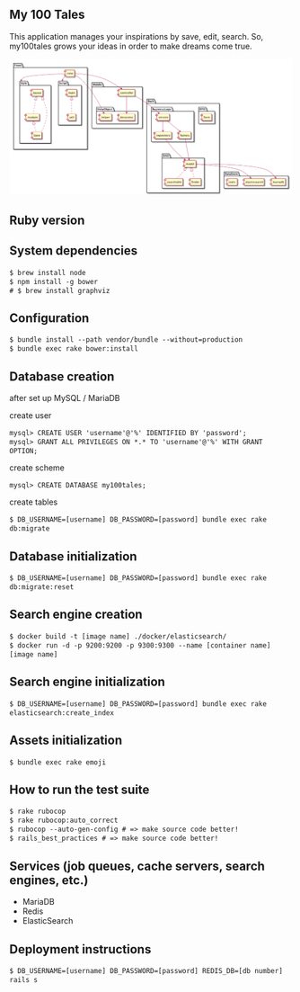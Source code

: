 ## My 100 Tales

This application manages your inspirations by save, edit, search.
So, my100tales grows your ideas in order to make dreams come true.

![Components](docs/components.png)

## Ruby version

## System dependencies

```
$ brew install node
$ npm install -g bower
# $ brew install graphviz
```

## Configuration

```
$ bundle install --path vendor/bundle --without=production
$ bundle exec rake bower:install
```

## Database creation

after set up MySQL / MariaDB

create user

```
mysql> CREATE USER 'username'@'%' IDENTIFIED BY 'password';
mysql> GRANT ALL PRIVILEGES ON *.* TO 'username'@'%' WITH GRANT OPTION;
```

create scheme

```
mysql> CREATE DATABASE my100tales;
```

create tables

```
$ DB_USERNAME=[username] DB_PASSWORD=[password] bundle exec rake db:migrate
```

## Database initialization

```
$ DB_USERNAME=[username] DB_PASSWORD=[password] bundle exec rake db:migrate:reset
```

## Search engine creation

```
$ docker build -t [image name] ./docker/elasticsearch/
$ docker run -d -p 9200:9200 -p 9300:9300 --name [container name] [image name]
```

## Search engine initialization

```
$ DB_USERNAME=[username] DB_PASSWORD=[password] bundle exec rake elasticsearch:create_index
```

## Assets initialization

```
$ bundle exec rake emoji
```

## How to run the test suite

```
$ rake rubocop
$ rake rubocop:auto_correct
$ rubocop --auto-gen-config # => make source code better!
$ rails_best_practices # => make source code better!
```

## Services (job queues, cache servers, search engines, etc.)

- MariaDB
- Redis
- ElasticSearch

## Deployment instructions

```
$ DB_USERNAME=[username] DB_PASSWORD=[password] REDIS_DB=[db number] rails s
```


